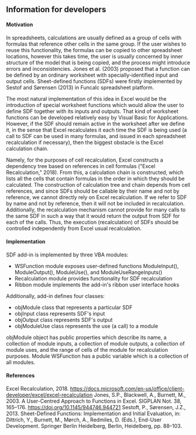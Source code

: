 ## Information for developers

#### Motivation

In spreadsheets, calculations are usually defined as a group of cells with formulas that reference other cells in the same group. If the user wishes to reuse this functionality, the formulas can be copied to other spreadsheet locations, however this takes time, the user is usually concerned by inner structure of the model that is being copied, and the process might introduce errors and inconsistencies. Jones et al. (2003) proposed that a function can be defined by an ordinary worksheet with specially-identified input and output cells. Sheet-defined functions (SDFs) were firstly implemented by Sestof and Sørensen (2013) in Funcalc spreadsheet platform. 

The most natural implementation of this idea in Excel would be the introduction of special worksheet functions which would allow the user to define SDF together with its inputs and outputs. That kind of worksheet functions can be developed relatively easy by Visual Basic for Applications. However, if the SDF should remain active in the worksheet after we define it, in the sense that Excel recalculates it each time the SDF is being used (a call to SDF can be used in many formulas, and issued in each spreadsheet recalculation if necessary), then the biggest obstacle is the Excel calculation chain. 

Namely, for the purposes of cell recalculation, Excel constructs a dependency tree based on references in cell formulas ("Excel Recalculation," 2018). From this, a calculation chain is constructed, which lists all the cells that contain formulas in the order in which they should be calculated. The construction of calculation tree and chain depends from cell references, and since SDFs should be callable by their name and not by reference, we cannot directly rely on Excel recalculation. If we refer to SDF by name and not by reference, then it will not be included in recalculation. Additionally, the recalculation mechanism cannot provide for many calls to the same SDF in such a way that it would return the output from SDF for each of the calls. Thus, the execution (recalculation) of SDFs should be controlled independently from Excel usual recalculation.

#### Implementation

SDF add-in is implemented by three VBA modules:
* WSFunction module exposes user-defined functions ModuleInput(), ModuleOutput(), ModuleUse(), and ModuleUseRangeInputs()
* Recalculation module provides functionality for SDF recalculation
* Ribbon module implements the add-in's ribbon user interface hooks

Additionally, add-in defines four classes:
* objModule class that represents a particular SDF
* objInput class represents SDF's input
* objOutput class represents SDF's output
* objModuleUse class represents the use (a call) to a module

objModule object has public properties which describe its name, a collection of module inputs, a collection of module outputs, a collection of module uses, and the range of cells of the module for recalculation purposes. Module WSFunction has a public variable which is a collection of all modules.

#### References

Excel Recalculation, 2018. https://docs.microsoft.com/en-us/office/client-developer/excel/excel-recalculation
Jones, S.P., Blackwell, A., Burnett, M., 2003. A User-Centred Approach to Functions in Excel. SIGPLAN Not. 38, 165–176. https://doi.org/10.1145/944746.944721
Sestoft, P., Sørensen, J.Z., 2013. Sheet-Defined Functions: Implementation and Initial Evaluation, in: Dittrich, Y., Burnett, M., Mørch, A., Redmiles, D. (Eds.), End-User Development. Springer Berlin Heidelberg, Berlin, Heidelberg, pp. 88–103.